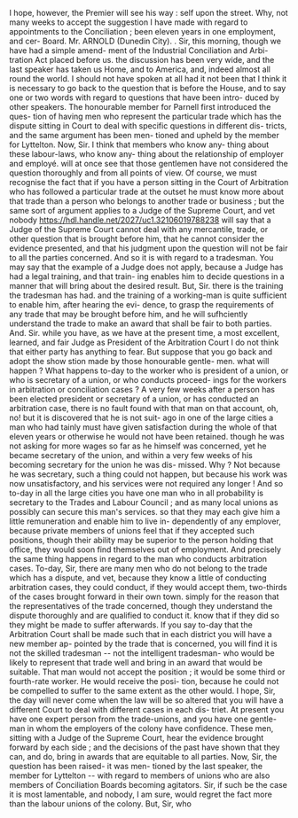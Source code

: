 I hope, however, the Premier will see his way : self upon the street. Why, not many weeks to accept the suggestion I have made with regard to appointments to the Conciliation ; been eleven years in one employment, and cer- Board. Mr. ARNOLD (Dunedin City). . Sir, this morning, though we have had a simple amend- ment of the Industrial Conciliation and Arbi- tration Act placed before us. the discussion has been very wide, and the last speaker has taken us Home, and to America, and, indeed almost all round the world. I should not have spoken at all had it not been that I think it is necessary to go back to the question that is before the House, and to say one or two words with regard to questions that have been intro- duced by other speakers. The honourable member for Parnell first introduced the ques- tion of having men who represent the particular trade which has the dispute sitting in Court to deal with specific questions in different dis- tricts, and the same argument has been men- tioned and upheld by the member for Lyttelton. Now, Sir. I think that members who know any- thing about these labour-laws, who know any- thing about the relationship of employer and employé. will at once see that those gentlemen have not considered the question thoroughly and from all points of view. Of course, we must recognise the fact that if you have a person sitting in the Court of Arbitration who has followed a particular trade at the outset he must know more about that trade than a person who belongs to another trade or business ; but the same sort of argument applies to a Judge of the Supreme Court, and vet nobody https://hdl.handle.net/2027/uc1.32106019788238 will say that a Judge of the Supreme Court cannot deal with any mercantile, trade, or other question that is brought before him, that he cannot consider the evidence presented, and that his judgment upon the question will not be fair to all the parties concerned. And so it is with regard to a tradesman. You may say that the example of a Judge does not apply, because a Judge has had a legal training, and that train- ing enables him to decide questions in a manner that will bring about the desired result. But, Sir. there is the training the tradesman has had. and the training of a working-man is quite sufficient to enable him, after hearing the evi- dence, to grasp the requirements of any trade that may be brought before him, and he will sufhciently understand the trade to make an award that shall be fair to both parties. And. Sir. while you have, as we have at the present time, a most excellent, learned, and fair Judge as President of the Arbitration Court I do not think that either party has anything to fear. But suppose that you go back and adopt the show stion made by those honourable gentle- men. what will happen ? What happens to-day to the worker who is president of a union, or who is secretary of a union, or who conducts proceed- ings for the workers in arbitration or conciliation cases ? A very few weeks after a person has been elected president or secretary of a union, or has conducted an arbitration case, there is no fault found with that man on that account, oh, no! but it is discovered that he is not suit- ago in one of the large cities a man who had tainly must have given satisfaction during the whole of that eleven years or otherwise he would not have been retained. though he was not asking for more wages so far as he himself was concerned, yet he became secretary of the union, and within a very few weeks of his becoming secretary for the union he was dis- missed. Why ? Not because he was secretary, such a thing could not happen, but because his work was now unsatisfactory, and his services were not required any longer ! And so to-day in all the large cities you have one man who in all probability is secretary to the Trades and Labour Council ; and as many local unions as possibly can secure this man's services. so that they may each give him a little remuneration and enable him to live in- dependently of any emplover, because private members of unions feel that if they accepted such positions, though their ability may be superior to the person holding that office, they would soon find themselves out of employment. And precisely the same thing happens in regard to the man who conducts arbitration cases. To-day, Sir, there are many men who do not belong to the trade which has a dispute, and vet, because they know a little of conducting arbitration cases, they could conduct, if they would accept them, two-thirds of the cases brought forward in their own town. simply for the reason that the representatives of the trade concerned, though they understand the dispute thoroughly and are qualified to conduct it. know that if they did so they might be made to suffer afterwards. If you say to-day that the Arbitration Court shall be made such that in each district you will have a new member ap- pointed by the trade that is concerned, you will find it is not the skilled tradesman -- not the intelligent tradesman- who would be likely to represent that trade well and bring in an award that would be suitable. That man would not accept the position ; it would be some third or fourth-rate worker. He would receive the posi- tion, because he could not be compelled to suffer to the same extent as the other would. I hope, Sir, the day will never come when the law will be so altered that you will have a different Court to deal with different cases in each dis- triet. At present you have one expert person from the trade-unions, and you have one gentle- man in whom the employers of the colony have confidence. These men, sitting with a Judge of the Supreme Court, hear the evidence brought forward by each side ; and the decisions of the past have shown that they can, and do, bring in awards that are equitable to all parties. Now, Sir, the question has been raised- it was men- tioned by the last speaker, the member for Lyttelton -- with regard to members of unions who are also members of Conciliation Boards becoming agitators. Sir, if such be the case it is most lamentable, and nobody, I am sure, would regret the fact more than the labour unions of the colony. But, Sir, who 